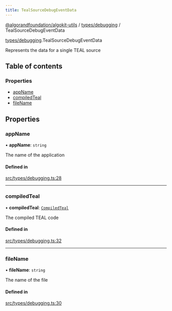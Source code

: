 ```yaml
---
title: TealSourceDebugEventData
---
```


[@algorandfoundation/algokit-utils](/reference/algokit-utils-ts/api/readme/) / [types/debugging](/reference/algokit-utils-ts/api/modules/types_debugging/) / TealSourceDebugEventData

[types/debugging](/reference/algokit-utils-ts/api/modules/types_debugging/).TealSourceDebugEventData

Represents the data for a single TEAL source

## Table of contents

### Properties

- [appName](#appname)
- [compiledTeal](#compiledteal)
- [fileName](#filename)

## Properties

### appName

• **appName**: `string`

The name of the application

#### Defined in

[src/types/debugging.ts:28](https://github.com/algorandfoundation/algokit-utils-ts/blob/main/src/types/debugging.ts#L28)

---

### compiledTeal

• **compiledTeal**: [`CompiledTeal`]()

The compiled TEAL code

#### Defined in

[src/types/debugging.ts:32](https://github.com/algorandfoundation/algokit-utils-ts/blob/main/src/types/debugging.ts#L32)

---

### fileName

• **fileName**: `string`

The name of the file

#### Defined in

[src/types/debugging.ts:30](https://github.com/algorandfoundation/algokit-utils-ts/blob/main/src/types/debugging.ts#L30)
